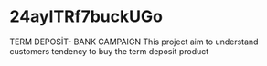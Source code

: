 # 24ayITRf7buckUGo
TERM DEPOSİT- BANK CAMPAIGN
This project aim to understand customers tendency to buy the term deposit product

